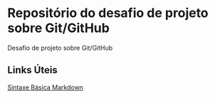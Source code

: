 # Repositório do desafio de projeto sobre Git/GitHub
Desafio de projeto sobre Git/GitHub

## Links Úteis
[Sintaxe Básica Markdown](https://www.markdownguide.org/getting-started/)

